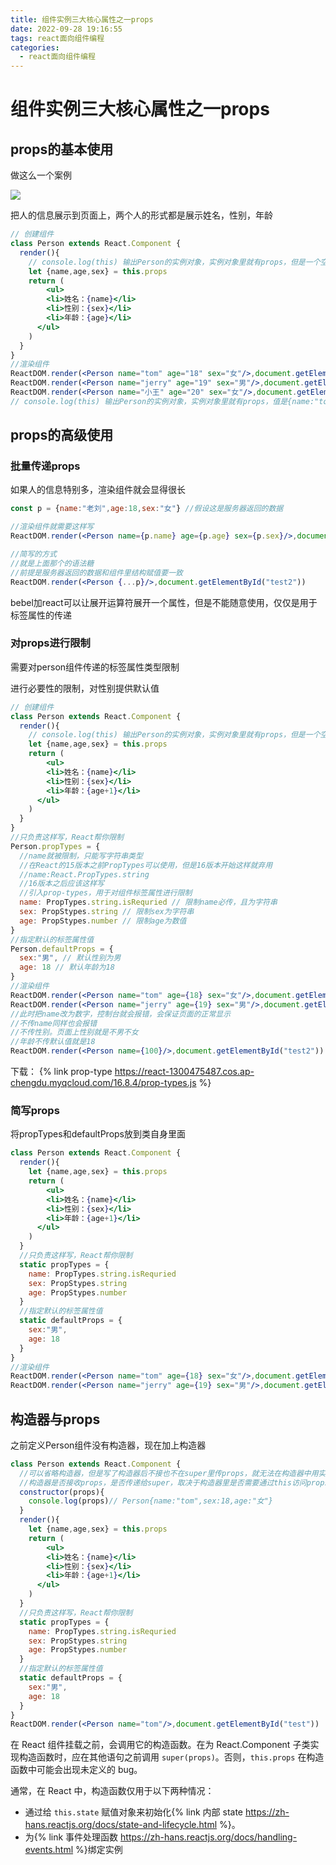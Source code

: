 ```yaml
---
title: 组件实例三大核心属性之一props
date: 2022-09-28 19:16:55
tags: react面向组件编程
categories:	
  - react面向组件编程
---
```


# 组件实例三大核心属性之一props

## props的基本使用

做这么一个案例

![](https://react-1300475487.cos.ap-chengdu.myqcloud.com/anli.png)

把人的信息展示到页面上，两个人的形式都是展示姓名，性别，年龄

```jsx
// 创建组件
class Person extends React.Component {
  render(){
    // console.log(this) 输出Person的实例对象，实例对象里就有props，但是一个空对象
    let {name,age,sex} = this.props
    return (
    	<ul>
        <li>姓名：{name}</li>
        <li>性别：{sex}</li>
        <li>年龄：{age}</li>
      </ul>
    )
  }
}
//渲染组件
ReactDOM.render(<Person name="tom" age="18" sex="女"/>,document.getElementById("test"))
ReactDOM.render(<Person name="jerry" age="19" sex="男"/>,document.getElementById("test1"))
ReactDOM.render(<Person name="小王" age="20" sex="女"/>,document.getElementById("test2"))
// console.log(this) 输出Person的实例对象，实例对象里就有props，值是{name:"tom",age:"18",sex:"女"}
```

## props的高级使用

### 批量传递props

如果人的信息特别多，渲染组件就会显得很长

```jsx
const p = {name:"老刘",age:18,sex:"女"} //假设这是服务器返回的数据

//渲染组件就需要这样写
ReactDOM.render(<Person name={p.name} age={p.age} sex={p.sex}/>,document.getElementById("test2"))

//简写的方式
//就是上面那个的语法糖
//前提是服务器返回的数据和组件里结构赋值要一致
ReactDOM.render(<Person {...p}/>,document.getElementById("test2"))
```

bebel加react可以让展开运算符展开一个属性，但是不能随意使用，仅仅是用于标签属性的传递

### 对props进行限制

需要对person组件传递的标签属性类型限制

进行必要性的限制，对性别提供默认值

```jsx
// 创建组件
class Person extends React.Component {
  render(){
    // console.log(this) 输出Person的实例对象，实例对象里就有props，但是一个空对象
    let {name,age,sex} = this.props
    return (
    	<ul>
        <li>姓名：{name}</li>
        <li>性别：{sex}</li>
        <li>年龄：{age+1}</li>
      </ul>
    )
  }
}
//只负责这样写，React帮你限制
Person.propTypes = {
  //name就被限制，只能写字符串类型
  //在React的15版本之前PropTypes可以使用，但是16版本开始这样就弃用
  //name:React.PropTypes.string
  //16版本之后应该这样写
  //引入prop-types，用于对组件标签属性进行限制
  name: PropTypes.string.isRequried // 限制name必传，且为字符串
  sex: PropStypes.string // 限制sex为字符串
  age: PropStypes.number // 限制age为数值
}
//指定默认的标签属性值
Person.defaultProps = {
  sex:"男", // 默认性别为男
  age: 18 // 默认年龄为18
}
//渲染组件
ReactDOM.render(<Person name="tom" age={18} sex="女"/>,document.getElementById("test"))
ReactDOM.render(<Person name="jerry" age={19} sex="男"/>,document.getElementById("test1"))
//此时把name改为数字，控制台就会报错，会保证页面的正常显示
//不传name同样也会报错
//不传性别。页面上性别就是不男不女
//年龄不传默认值就是18
ReactDOM.render(<Person name={100}/>,document.getElementById("test2"))
```

下载： {% link prop-type https://react-1300475487.cos.ap-chengdu.myqcloud.com/16.8.4/prop-types.js %}

### 简写props

将propTypes和defaultProps放到类自身里面

```jsx
class Person extends React.Component {
  render(){
    let {name,age,sex} = this.props
    return (
    	<ul>
        <li>姓名：{name}</li>
        <li>性别：{sex}</li>
        <li>年龄：{age+1}</li>
      </ul>
    )
  }
  //只负责这样写，React帮你限制
  static propTypes = {
    name: PropTypes.string.isRequried 
    sex: PropStypes.string 
    age: PropStypes.number 
  }
  //指定默认的标签属性值
  static defaultProps = {
    sex:"男", 
    age: 18 
  }
}
//渲染组件
ReactDOM.render(<Person name="tom" age={18} sex="女"/>,document.getElementById("test"))
ReactDOM.render(<Person name="jerry" age={19} sex="男"/>,document.getElementById("test1"))
```

## 构造器与props

之前定义Person组件没有构造器，现在加上构造器

```jsx
class Person extends React.Component {
  //可以省略构造器，但是写了构造器后不接也不在super里传props，就无法在构造器中用实例获取props
  //构造器是否接收props，是否传递给super，取决于构造器里是否需要通过this访问props
  constructor(props){
    console.log(props)// Person{name:"tom",sex:18,age:"女"}
  }
  render(){
    let {name,age,sex} = this.props
    return (
    	<ul>
        <li>姓名：{name}</li>
        <li>性别：{sex}</li>
        <li>年龄：{age+1}</li>
      </ul>
    )
  }
  //只负责这样写，React帮你限制
  static propTypes = {
    name: PropTypes.string.isRequried 
    sex: PropStypes.string 
    age: PropStypes.number 
  }
  //指定默认的标签属性值
  static defaultProps = {
    sex:"男", 
    age: 18 
  }
}
ReactDOM.render(<Person name="tom"/>,document.getElementById("test"))
```

在 React 组件挂载之前，会调用它的构造函数。在为 React.Component 子类实现构造函数时，应在其他语句之前调用 `super(props)`。否则，`this.props` 在构造函数中可能会出现未定义的 bug。

通常，在 React 中，构造函数仅用于以下两种情况：

- 通过给 `this.state` 赋值对象来初始化{% link 内部 state https://zh-hans.reactjs.org/docs/state-and-lifecycle.html %}。
- 为{% link 事件处理函数 https://zh-hans.reactjs.org/docs/handling-events.html %}绑定实例
